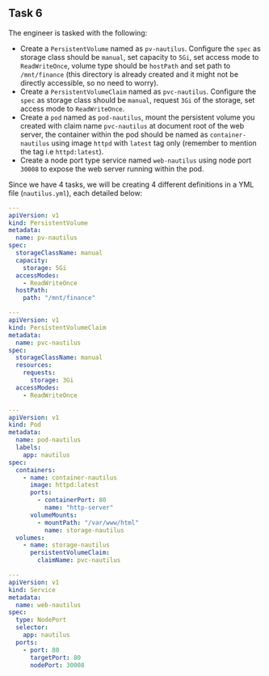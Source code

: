 ## Task 6

The engineer is tasked with the following:

- Create a `PersistentVolume` named as `pv-nautilus`. Configure the `spec` as storage class should be `manual`, set capacity to `5Gi`, set access mode to `ReadWriteOnce`, volume type should be `hostPath` and set path to `/mnt/finance` (this directory is already created and it might not be directly accessible, so no need to worry).
- Create a `PersistentVolumeClaim` named as `pvc-nautilus`. Configure the `spec` as storage class should be `manual`, request `3Gi` of the storage, set access mode to `ReadWriteOnce`.
- Create a `pod` named as `pod-nautilus`, mount the persistent volume you created with claim name `pvc-nautilus` at document root of the web server, the container within the pod should be named as `container-nautilus` using image `httpd` with `latest` tag only (remember to mention the tag i.e `httpd:latest`).
- Create a node port type service named `web-nautilus` using node port `30008` to expose the web server running within the pod.

Since we have 4 tasks, we will be creating 4 different definitions in a YML file (`nautilus.yml`), each detailed below:

```yaml
---
apiVersion: v1
kind: PersistentVolume
metadata:
  name: pv-nautilus
spec:
  storageClassName: manual
  capacity:
    storage: 5Gi
  accessModes:
    - ReadWriteOnce
  hostPath:
    path: "/mnt/finance"

---
apiVersion: v1
kind: PersistentVolumeClaim
metadata:
  name: pvc-nautilus
spec:
  storageClassName: manual
  resources:
    requests:
      storage: 3Gi
  accessModes:
    - ReadWriteOnce

---
apiVersion: v1
kind: Pod
metadata:
  name: pod-nautilus
  labels:
    app: nautilus
spec:
  containers:
    - name: container-nautilus
      image: httpd:latest
      ports:
        - containerPort: 80
          name: "http-server"
      volumeMounts:
        - mountPath: "/var/www/html"
          name: storage-nautilus
  volumes:
    - name: storage-nautilus
      persistentVolumeClaim:
        claimName: pvc-nautilus

---
apiVersion: v1
kind: Service
metadata:
  name: web-nautilus
spec:
  type: NodePort
  selector:
    app: nautilus
  ports:
    - port: 80
      targetPort: 80
      nodePort: 30008
```
